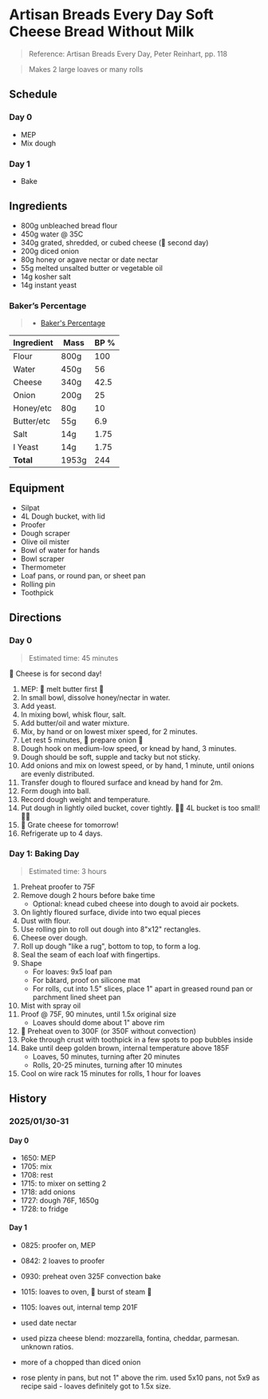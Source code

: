 # Artisan Breads Every Day Soft Cheese Bread Without Milk

> Reference: Artisan Breads Every Day, Peter Reinhart, pp. 118

> Makes 2 large loaves or many rolls


## Schedule

### Day 0

- MEP
- Mix dough

### Day 1

- Bake

## Ingredients

- 800g unbleached bread flour
- 450g water @ 35C
- 340g grated, shredded, or cubed cheese (🚨 second day)
- 200g diced onion
- 80g honey or agave nectar or date nectar
- 55g melted unsalted butter or vegetable oil
- 14g kosher salt
- 14g instant yeast

### Baker’s Percentage

> - [Baker's Percentage](https://www.kingarthurbaking.com/pro/reference/bakers-percentage)

| Ingredient | Mass    | BP %  |
| ---------- | ------- | ----- |
| Flour      | 800g    | 100   |
| Water      | 450g    | 56    |
| Cheese     | 340g    | 42.5  |
| Onion      | 200g    | 25    |
| Honey/etc  | 80g     | 10    |
| Butter/etc | 55g     | 6.9   |
| Salt       | 14g     | 1.75  |
| I Yeast    | 14g     | 1.75  |
| **Total**  | 1953g   | 244   |

## Equipment

- Silpat
- 4L Dough bucket, with lid
- Proofer
- Dough scraper
- Olive oil mister
- Bowl of water for hands
- Bowl scraper
- Thermometer
- Loaf pans, or round pan, or sheet pan
- Rolling pin
- Toothpick

## Directions

### Day 0

> Estimated time: 45 minutes

🚨 Cheese is for second day!

1. MEP: 🚨 melt butter first 🚨
2. In small bowl, dissolve honey/nectar in water.
3. Add yeast.
4. In mixing bowl, whisk flour, salt.
5. Add butter/oil and water mixture.
6. Mix, by hand or on lowest mixer speed, for 2 minutes.
7. Let rest 5 minutes, 🚨 prepare onion 🚨
8. Dough hook on medium-low speed, or knead by hand, 3 minutes.
9. Dough should be soft, supple and tacky but not sticky.
10. Add onions and mix on lowest speed, or by hand, 1 minute, until onions are evenly distributed.
11. Transfer dough to floured surface and knead by hand for 2m.
12. Form dough into ball.
13. Record dough weight and temperature.
14. Put dough in lightly oiled bucket, cover tightly. 🚨🚨 4L bucket is too small! 🚨🚨
15. 🚨 Grate cheese for tomorrow! 
16. Refrigerate up to 4 days.

### Day 1: Baking Day

> Estimated time: 3 hours

1. Preheat proofer to 75F
2. Remove dough 2 hours before bake time
    - Optional: knead cubed cheese into dough to avoid air pockets.
3. On lightly floured surface, divide into two equal pieces
4. Dust with flour.
5. Use rolling pin to roll out dough into 8"x12" rectangles. 
6. Cheese over dough.
7. Roll up dough "like a rug", bottom to top, to form a log.
8. Seal the seam of each loaf with fingertips.
9. Shape
    - For loaves: 9x5 loaf pan
    - For bâtard, proof on silicone mat
    - For rolls, cut into 1.5" slices, place 1" apart in greased round pan or parchment lined sheet pan
10. Mist with spray oil
11. Proof @ 75F, 90 minutes, until 1.5x original size
    - Loaves should dome about 1" above rim
12. 🚨 Preheat oven to 300F (or 350F without convection)
13. Poke through crust with toothpick in a few spots to pop bubbles inside
14. Bake until deep golden brown, internal temperature above 185F
    - Loaves, 50 minutes, turning after 20 minutes
    - Rolls, 20-25 minutes, turning after 10 minutes
15. Cool on wire rack 15 minutes for rolls, 1 hour for loaves


## History

### 2025/01/30-31

#### Day 0

- 1650: MEP
- 1705: mix
- 1708: rest
- 1715: to mixer on setting 2
- 1718: add onions
- 1727: dough 76F, 1650g
- 1728: to fridge

#### Day 1

- 0825: proofer on, MEP
- 0842: 2 loaves to proofer
- 0930: preheat oven 325F convection bake
- 1015: loaves to oven, 🚨 burst of steam 🚨
- 1105: loaves out, internal temp 201F

- used date nectar
- used pizza cheese blend: mozzarella, fontina, cheddar, parmesan. unknown ratios.
- more of a chopped than diced onion
- rose plenty in pans, but not 1" above the rim. used 5x10 pans, not 5x9 as recipe said - loaves definitely got to 1.5x size.
